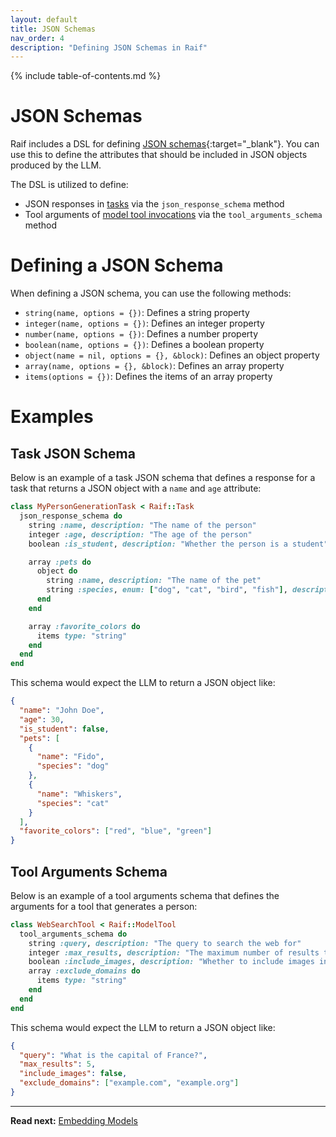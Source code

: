 ```yaml
---
layout: default
title: JSON Schemas
nav_order: 4
description: "Defining JSON Schemas in Raif"
---
```


{% include table-of-contents.md %}

# JSON Schemas

Raif includes a DSL for defining [JSON schemas](https://json-schema.org/){:target="_blank"}. You can use this to define the attributes that should be included in JSON objects produced by the LLM. 

The DSL is utilized to define:
- JSON responses in [tasks](../key_raif_concepts/tasks#json-response-format-tasks) via the `json_response_schema` method
- Tool arguments of [model tool invocations](../key_raif_concepts/model_tools#tool-arguments-schema) via the `tool_arguments_schema` method

# Defining a JSON Schema

When defining a JSON schema, you can use the following methods:

- `string(name, options = {})`: Defines a string property
- `integer(name, options = {})`: Defines an integer property
- `number(name, options = {})`: Defines a number property
- `boolean(name, options = {})`: Defines a boolean property
- `object(name = nil, options = {}, &block)`: Defines an object property
- `array(name, options = {}, &block)`: Defines an array property
- `items(options = {})`: Defines the items of an array property

# Examples

## Task JSON Schema

Below is an example of a task JSON schema that defines a response for a task that returns a JSON object with a `name` and `age` attribute:

```ruby
class MyPersonGenerationTask < Raif::Task
  json_response_schema do
    string :name, description: "The name of the person"
    integer :age, description: "The age of the person"
    boolean :is_student, description: "Whether the person is a student"

    array :pets do
      object do
        string :name, description: "The name of the pet"
        string :species, enum: ["dog", "cat", "bird", "fish"], description: "The species of the pet"
      end
    end

    array :favorite_colors do
      items type: "string"
    end
  end
end
```

This schema would expect the LLM to return a JSON object like:

```json
{
  "name": "John Doe",
  "age": 30,
  "is_student": false,
  "pets": [
    {
      "name": "Fido",
      "species": "dog"
    },
    {
      "name": "Whiskers",
      "species": "cat"
    }
  ],
  "favorite_colors": ["red", "blue", "green"]
}
```

## Tool Arguments Schema

Below is an example of a tool arguments schema that defines the arguments for a tool that generates a person:

```ruby
class WebSearchTool < Raif::ModelTool
  tool_arguments_schema do
    string :query, description: "The query to search the web for"
    integer :max_results, description: "The maximum number of results to return"
    boolean :include_images, description: "Whether to include images in the results"
    array :exclude_domains do
      items type: "string"
    end
  end
end
```

This schema would expect the LLM to return a JSON object like:

```json
{
  "query": "What is the capital of France?",
  "max_results": 5,
  "include_images": false,
  "exclude_domains": ["example.com", "example.org"]
}
```

---

**Read next:** [Embedding Models](embedding_models)